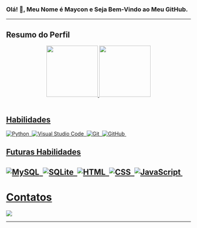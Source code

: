 


### Olá! 👋, Meu Nome é Maycon e Seja Bem-Vindo ao Meu GitHub.

---

## Resumo do Perfil

<div align="center">
  <a href="https://github.com/MayconCoutinho">
  <img height="140em" src="https://github-readme-stats.vercel.app/api?username=MayconCoutinho&show_icons=true&theme=tokyonight&include_all_commits=true&count_private=true"/>
  <img height="140em" src="https://github-readme-stats.vercel.app/api/top-langs/?username=MayconCoutinho&layout=compact&langs_count=7&theme=tokyonight"/>

 
    
</div>
    
  
<div style="display: inline_block"><br>

## Habilidades
  


  
![Python](https://img.shields.io/badge/-Python-2b2b2b?style=for-the-badge&logo=Python)&nbsp;
![Visual Studio Code](https://img.shields.io/badge/-Visual%20Studio%20Code-2b2b2b?style=for-the-badge&logo=visual-studio-code&logoColor=007ACC)&nbsp;
![Git](https://img.shields.io/badge/-Git-2b2b2b?style=for-the-badge&logo=git)&nbsp;
![GitHub](https://img.shields.io/badge/-GitHub-2b2b2b?style=for-the-badge&logo=github)&nbsp;
  
## Futuras Habilidades
  
![MySQL](https://img.shields.io/badge/-MySQL-2b2b2b?style=for-the-badge&logo=MySQL)&nbsp;
![SQLite](https://img.shields.io/badge/-SQLite-2b2b2b?style=for-the-badge&logo=sqlite)&nbsp;
![HTML](https://img.shields.io/badge/-HTML-2b2b2b?style=for-the-badge&logo=HTML5)&nbsp;
![CSS](https://img.shields.io/badge/-CSS-2b2b2b?style=for-the-badge&logo=CSS3&logoColor=1572B6)&nbsp;
![JavaScript](https://img.shields.io/badge/-JavaScript-2b2b2b?style=for-the-badge&logo=javascript)&nbsp;
---
# Contatos
  

<div> 

<a href="https://www.linkedin.com/in/maycon-coutinho/"><img src="https://img.shields.io/badge/LinkedIn-0077B5?style=for-the-badge&logo=linkedin&logoColor=white"></a>

---
